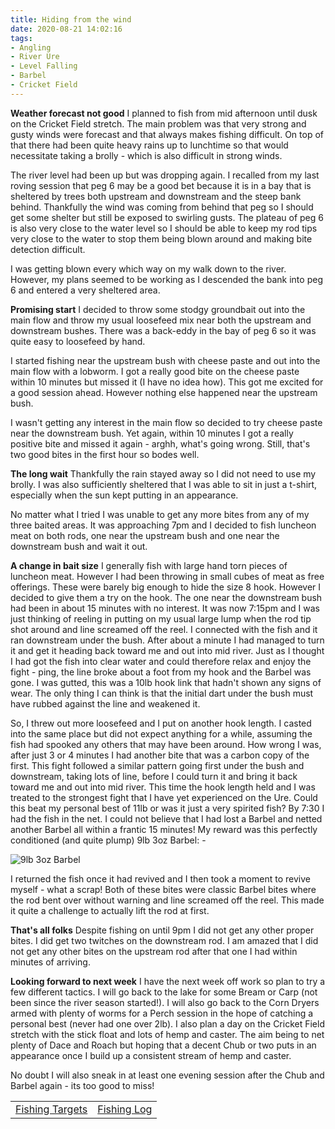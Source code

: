 ```yaml
---
title: Hiding from the wind
date: 2020-08-21 14:02:16
tags:
- Angling
- River Ure
- Level Falling
- Barbel
- Cricket Field
---
```

**Weather forecast not good**
I planned to fish from mid afternoon until dusk on the Cricket Field stretch. The main problem was that very strong and gusty winds were forecast and that always makes fishing difficult. On top of that there had been quite heavy rains up to lunchtime so that would necessitate taking a brolly - which is also difficult in strong winds.

The river level had been up but was dropping again. I recalled from my last roving session that peg 6 may be a good bet because it is in a bay that is sheltered by trees both upstream and downstream and the steep bank behind. Thankfully the wind was coming from behind that peg so I should get some shelter but still be exposed to swirling gusts. The plateau of peg 6 is also very close to the water level so I should be able to keep my rod tips very close to the water to stop them being blown around and making bite detection difficult.

I was getting blown every which way on my walk down to the river. However, my plans seemed to be working as I descended the bank into peg 6 and entered a very sheltered area.

**Promising start**
I decided to throw some stodgy groundbait out into the main flow and throw my usual loosefeed mix near both the upstream and downstream bushes. There was a back-eddy in the bay of peg 6 so it was quite easy to loosefeed by hand.

I started fishing near the upstream bush with cheese paste and out into the main flow with a lobworm. I got a really good bite on the cheese paste within 10 minutes but missed it (I have no idea how). This got me excited for a good session ahead. However nothing else happened near the upstream bush.

I wasn't getting any interest in the main flow so decided to try cheese paste near the downstream bush. Yet again, within 10 minutes I got a really positive bite and missed it again - arghh, what's going wrong. Still, that's two good bites in the first hour so bodes well.

**The long wait**
Thankfully the rain stayed away so I did not need to use my brolly. I was also sufficiently sheltered that I was able to sit in just a t-shirt, especially when the sun kept putting in an appearance.

No matter what I tried I was unable to get any more bites from any of my three baited areas. It was approaching 7pm and I decided to fish luncheon meat on both rods, one near the upstream bush and one near the downstream bush and wait it out.

**A change in bait size**
I generally fish with large hand torn pieces of luncheon meat. However I had been throwing in small cubes of meat as free offerings. These were barely big enough to hide the size 8 hook. However I decided to give them a try on the hook. The one near the downstream bush had been in about 15 minutes with no interest. It was now 7:15pm and I was just thinking of reeling in putting on my usual large lump when the rod tip shot around and line screamed off the reel. I connected with the fish and it ran downstream under the bush. After about a minute I had managed to turn it and get it heading back toward me and out into mid river. Just as I thought I had got the fish into clear water and could therefore relax and enjoy the fight - ping, the line broke about a foot from my hook and the Barbel was gone. I was gutted, this was a 10lb hook link that hadn't shown any signs of wear. The only thing I can think is that the initial dart under the bush must have rubbed against the line and weakened it. 

So, I threw out more loosefeed and I put on another hook length. I casted into the same place but did not expect anything for a while, assuming the fish had spooked any others that may have been around. How wrong I was, after just 3 or 4 minutes I had another bite that was a carbon copy of the first. This fight followed a similar pattern going first under the bush and downstream, taking lots of line, before I could turn it and bring it back toward me and out into mid river. This time the hook length held and I was treated to the strongest fight that I have yet experienced on the Ure. Could this beat my personal best of 11lb or was it just a very spirited fish? By 7:30 I had the fish in the net. I could not believe that I had lost a Barbel and netted another Barbel all within a frantic 15 minutes! My reward was this perfectly conditioned (and quite plump) 9lb 3oz Barbel: -

![9lb 3oz Barbel](/images/2020-08-21/9lb3ozBarbel.jpg)

I returned the fish once it had revived and I then took a moment to revive myself - what a scrap! Both of these bites were classic Barbel bites where the rod bent over without warning and line screamed off the reel. This made it quite a challenge to actually lift the rod at first.

**That's all folks**
Despite fishing on until 9pm I did not get any other proper bites. I did get two twitches on the downstream rod. I am amazed that I did not get any other bites on the upstream rod after that one I had within minutes of arriving. 

**Looking forward to next week**
I have the next week off work so plan to try a few different tactics. I will go back to the lake for some Bream or Carp (not been since the river season started!). I will also go back to the Corn Dryers armed with plenty of worms for a Perch session in the hope of catching a personal best (never had one over 2lb). I also plan a day on the Cricket Field stretch with the stick float and lots of hemp and caster. The aim being to net plenty of Dace and Roach but hoping that a decent Chub or two puts in an appearance once I build up a consistent stream of hemp and caster.

No doubt I will also sneak in at least one evening session after the Chub and Barbel again - its too good to miss!

|||
|---------|------|
|<a href="/2020/07/Fishing-Targets/">Fishing Targets</a>|<a href="/2020/08/Fishing-Log/">Fishing Log</a>|

